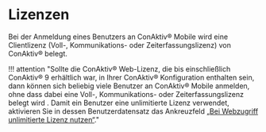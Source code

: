 # Lizenzen

Bei der Anmeldung eines Benutzers an ConAktiv® Mobile wird eine Clientlizenz (Voll-, Kommunikations- oder Zeiterfassungslizenz) von ConAktiv® belegt.

!!! attention "Sollte die ConAktiv® Web-Lizenz, die bis einschließlich ConAktiv® 9 erhältlich war, in Ihrer ConAktiv® Konfiguration enthalten sein, dann können sich beliebig viele Benutzer an ConAktiv® Mobile anmelden, ohne dass dabei eine Voll-, Kommunikations- oder Zeiterfassungslizenz belegt wird . Damit ein Benutzer eine unlimitierte Lizenz verwendet, aktivieren Sie in dessen Benutzerdatensatz das Ankreuzfeld [„Bei Webzugriff unlimitierte Lizenz nutzen“](https://handbuch.conaktiv.de/wiki/version-17/systemmodule/conaktiv-web-interface/einstellungen-in-conaktiv/benutzereinstellungen/#UnlimitLizenz)."
